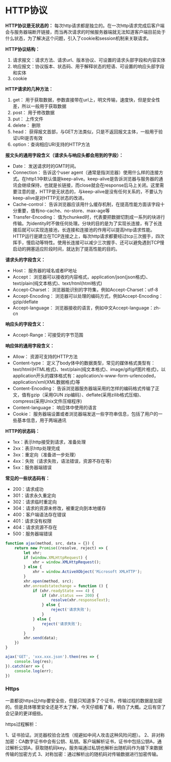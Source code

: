 # HTTP协议

**HTTP协议是无状态的：**
每次http请求都是独立的。在一次http请求完成后客户端会与服务器端断开链接，而当再次请求的时候服务器端就无法知道客户端目前处于什么状态，为了解决这个问题，引入了cookie和session机制来关联请求。

**HTTP协议结构：**
1. 请求报文：请求方法、请求url、版本协议、可设置的请求头部字段和内容实体
2. 响应报文：协议版本、状态码、用于解释状态的短语、可设置的响应头部字段和实体
3. cookie

**HTTP请求的几种方法：**
1. get： 用于获取数据，参数直接带在url上，明文传输，速度快，但是安全性差，所以一般用于获取数据
2. post： 用于修改数据
3. put： 上传文件
4. delete： 删除
5. head： 获得报文首部，与GET方法类似，只是不返回报文主体，一般用于验证URI是否有效
6. option：查询相应URI支持的HTTP方法


**报文头的通用字段含义（请求头与响应头都会用到的字段）：**
- Date： 发送请求时的GMT时间。
- Connection： 告诉这个user agent（通常是指浏览器）使用什么样的连接方式。在http1.1中默认值是keep-alive。keep-alive是告诉浏览器与服务器的通讯会继续保持，也就是长链接，而close就会在response后马上关闭。这里需要注意的是，HTTP是无状态的，与keep-alive是没有任何关系的，不要认为keep-alive是对HTTP无状态的改进。
- Cache-control： 告诉浏览器应该用什么缓存机制，在提高性能方面该字段十分重要，值有no-cache、no-store、max-age等
- Transfer-Encoding： 值为chunked时，代表要把数据切割成一系列的块进行传输。为identity时不做任何处理。分块的目的是为了实现长连接，有了长连接后就可以实现连接池，长连接和连接池的作用可以提高http请求性能。HTTP运行是建立在TCP连接之上，每次http请求都要经过tcp三次握手，四次挥手，慢启动等特性。使用长连接可以减少三次握手、还可以避免遇到TCP慢启动的拥塞适应阶段时间，就达到了提高性能的目的。


**请求头的字段含义：**
- Host： 服务器的域名或者IP地址
- Accept： 浏览器可以接收的内容格式，application/json(json格式)、text/plain(纯文本格式)、text/html(html格式)
- Accept-Charset： 浏览器能识别的字符集，例如Accept-Charset：utf-8
- Accept-Encoding： 浏览器可以处理的编码方式，例如Accept-Encoding：gzip/deflate
- Accept-language： 浏览器接收的语言，例如中文Accept-language：zh-cn

**响应头的字段含义：**
- Accept-Range：可接受的字节范围

**响应体的通用字段含义：**
- Allow： 资源可支持的HTTP方法
- Content-type： 定义了body体中的数据类型，常见的媒体格式类型有：text/html(HTML格式)、text/plain(纯文本格式)、image/gif(gif图片格式)，以application开头的媒体格式有：application/x-www-form-urlencoded，application/xml(XML数据格式)等
- Content-Encoding： 告诉浏览器服务器端采用的怎样的编码格式传输了正文，值有gzip（采用GUN zip编码）、deflate(采用zilib格式压缩)、compress(采用Unix文件压缩程序)
- Content-language： 响应体中使用的语言
- Cookie： 服务器端设置或者浏览器端发送一些字符串信息，包括了用户的一些基本信息，用于两端通讯


**HTTP的状态码：**
- 1xx：表示http接受到请求，准备处理
- 2xx：表示http处理完成
- 3xx：重定向（准备进一步处理）
- 4xx：失败（请求失败，语法错误，资源不存在等）
- 5xx：服务器端错误

**常见的一些状态码有：**
- 200：请求成功
- 301：请求永久重定向
- 302：请求临时重定向
- 304：请求的资源未修改，被重定向到本地缓存
- 400：客户端语法存在错误
- 401：请求没有权限
- 404：请求资源不存在
- 500：服务器端错误

```js
function ajax(method, src, data = {}) {
    return new Promise((resolve, reject) => {
        let xhr;
        if (window.XMLHttpRequest) {
            xhr = window.XMLHttpRequest();
        } else {
            xhr = window.ActiveXObject('Microsoft XMLHTTP');
        }
        xhr.open(method, src);
        xhr.onreadstatechange = function () {
            if (xhr.readyState === 4) {
                if (xhr.status === 200) {
                    resolve(xhr.responseText);
                } else {
                    reject('请求失败');
                }
            } else {
                reject('请求失败');
            }
        }
        xhr.send(data);
    })
}

ajax('GET', 'xxx.xxx.json').then(res => {
    console.log(res);
}).catch(err => {
    console.log(err);
})
```

### Https
一直都说https比http要安全些，但是只知道多了个证书，传输过程的数据是加密的。但是具体哪里安全还是不太了解，今天仔细看了看，明白了大概。之后有空了会记录的更详细些。

https过程解析：

1、证书验证。浏览器校验合法性（规避如中间人攻击这种风险问题）。
2、非对称加密：CA数字证书中会有公钥、私钥。客户端解析证书，证书中包括公钥A，通过解析公钥A，获取随机码key。服务端通过私钥也解析出随机码作为接下来数据传输的加密方式
3、对称加密：通过解析出的随机码对传输数据进行加密传输。